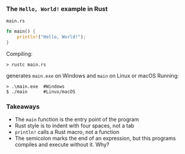 
### The `Hello, World!` example in Rust
`main.rs`
```rust
fn main() {
    println!("Hello, World!");
}
```
Compiling:
```
> rustc main.rs
```
generates `main.exe` on Windows and `main` on Linux or macOS
Running:
```
> .\main.exe  #Windows
$ ./main      #Linux/macOS
```

### Takeaways
 - The `main` function is the entry point of the program
 - Rust style is to indent with four spaces, not a tab
 - `println!` calls a Rust macro, not a function
 - The semicolon marks the end of an expression, but this programs compiles and execute without it. Why?
